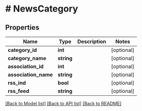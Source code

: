 # # NewsCategory

## Properties

Name | Type | Description | Notes
------------ | ------------- | ------------- | -------------
**category_id** | **int** |  | [optional]
**category_name** | **string** |  | [optional]
**association_id** | **int** |  | [optional]
**association_name** | **string** |  | [optional]
**rss_ind** | **bool** |  | [optional]
**rss_feed** | **string** |  | [optional]

[[Back to Model list]](../../README.md#models) [[Back to API list]](../../README.md#endpoints) [[Back to README]](../../README.md)

